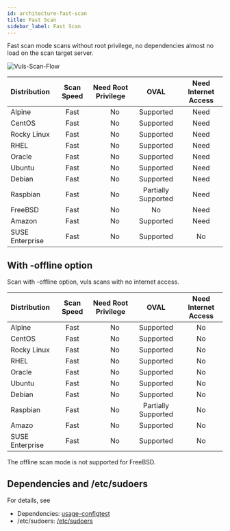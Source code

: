```yaml
---
id: architecture-fast-scan
title: Fast Scan
sidebar_label: Fast Scan
---
```


Fast scan mode scans without root privilege, no dependencies almost no load on the scan target server.

![Vuls-Scan-Flow](/img/docs/vuls-scan-flow-fast.png)

| Distribution|                             Scan Speed | Need Root Privilege |                 OVAL | Need Internet Access|
|:------------|:--------------------------------------:|:-------------------:|:--------------------:|:---------------------------------------:|
| Alpine      |                                   Fast |　                No |            Supported |                                     Need |
| CentOS      |                                   Fast |　                No |            Supported |                                     Need |
| Rocky Linux |                                   Fast |　                No |            Supported |                                     Need |
| RHEL        |                                   Fast |　                No |            Supported |                                     Need |
| Oracle      |                                   Fast |　                No |            Supported |                                     Need |
| Ubuntu      |                                   Fast |　                No |            Supported |                                     Need |
| Debian      |                                   Fast |　                No |            Supported |                                     Need |
| Raspbian    |                                   Fast |　                No |  Partially Supported |                                     Need |
| FreeBSD     |                                   Fast |　                No |                   No |                                     Need |
| Amazon      |                                   Fast |　                No |            Supported |                                     Need |
| SUSE Enterprise |                               Fast |　                No |            Supported |                                       No |

## With -offline option

Scan with -offline option, vuls scans with no internet access.

| Distribution|                             Scan Speed | Need Root Privilege |                 OVAL | Need Internet Access|
|:------------|:--------------------------------------:|:-------------------:|:--------------------:|:---------------------------------------:|
| Alpine      |                                   Fast |　                No |            Supported |                                    No |
| CentOS      |                                   Fast |　                No |            Supported |                                      No |
| Rocky Linux |                                   Fast |　                No |            Supported |                                      No |
| RHEL        |                                   Fast |　                No |            Supported |                                      No |
| Oracle      |                                   Fast |　                No |            Supported |                                      No |
| Ubuntu      |                                   Fast |　                No |            Supported |                                      No |
| Debian      |                                   Fast |　                No |            Supported |                                      No |
| Raspbian    |                                   Fast |　                No |  Partially Supported |                                      No |
| Amazo       |                                   Fast |　                No |            Supported |                                      No |
| SUSE Enterprise |                               Fast |　                No |            Supported |                                      No |

The offline scan mode is not supported for FreeBSD.

## Dependencies and /etc/sudoers

For details, see

- Dependencies: [usage-configtest](usage-configtest.md#fast-scan-mode)
- /etc/sudoers: [/etc/sudoers](usage-configtest.md#etc-sudoers)
